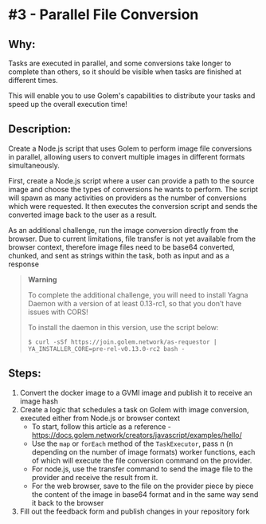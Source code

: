 # #3 - Parallel File Conversion

## Why:

Tasks are executed in parallel, and some conversions take longer to complete than others, so it should be visible when tasks are finished at different times. 

This will enable you to use Golem's capabilities to distribute your tasks and speed up the overall execution time! 

## Description:

Create a Node.js script that uses Golem to perform image file conversions in parallel, allowing users to convert multiple images in different formats simultaneously.

First, create a Node.js script where a user can provide a path to the source image and choose the types of conversions he wants to perform. 
The script will spawn as many activities on providers as the number of conversions which were requested. 
It then executes the conversion script and sends the converted image back to the user as a result.

As an additional challenge, run the image conversion directly from the browser. 
Due to current limitations, file transfer is not yet available from the browser context, therefore image files need to be 
base64 converted, chunked, and sent as strings within the task, both as input and as a response

> **Warning**
> 
> To complete the additional challenge, you will need to install Yagna Daemon with a version of at least 0.13-rc1, so that you don’t have issues with CORS!
> 
> To install the daemon in this version, use the script below:
> 
> `$ curl -sSf https://join.golem.network/as-requestor | YA_INSTALLER_CORE=pre-rel-v0.13.0-rc2 bash -`

## Steps:

1. Convert the docker image to a GVMI image and publish it to receive an image hash
2. Create a logic that schedules a task on Golem with image conversion, executed either from Node.js or browser context 
    - To start, follow this article as a reference - https://docs.golem.network/creators/javascript/examples/hello/
    - Use the `map` or `forEach` method of the `TaskExecutor`, pass n (n depending on the number of image formats) worker functions, each of which will execute the file conversion command on the provider. 
    - For node.js, use the transfer command to send the image file to the provider and receive the result from it. 
    - For the web browser, save to the file on the provider piece by piece the content of the image in base64 format and in the same way send it back to the browser
3. Fill out the feedback form and publish changes in your repository fork

